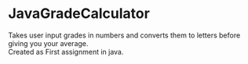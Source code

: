 # JavaGradeCalculator
Takes user input grades in numbers and converts them to letters before giving you your average.  
Created as First assignment in java.
